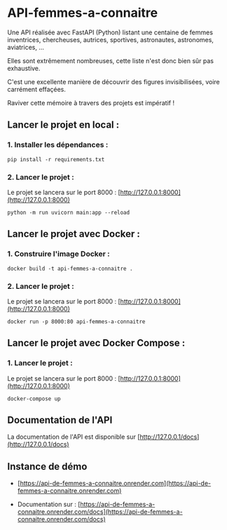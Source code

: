 # API-femmes-a-connaitre

Une API réalisée avec FastAPI (Python) listant une centaine de femmes inventrices, chercheuses, autrices, sportives, astronautes, astronomes, aviatrices, ...

Elles sont extrêmement nombreuses, cette liste n'est donc bien sûr pas exhaustive. 

C'est une excellente manière de découvrir des figures invisibilisées, voire carrément effaçées.

Raviver cette mémoire à travers des projets est impératif !

## Lancer le projet en local :

### 1. Installer les dépendances :

```shell
pip install -r requirements.txt
```

### 2. Lancer le projet :

Le projet se lancera sur le port 8000 : [http://127.0.0.1:8000](http://127.0.0.1:8000)

```shell
python -m run uvicorn main:app --reload
```

## Lancer le projet avec Docker :

### 1. Construire l'image Docker :

```shell
docker build -t api-femmes-a-connaitre .
```

### 2. Lancer le projet :

Le projet se lancera sur le port 8000 : [http://127.0.0.1:8000](http://127.0.0.1:8000)

```shell
docker run -p 8000:80 api-femmes-a-connaitre
```

## Lancer le projet avec Docker Compose :

### 1. Lancer le projet :

Le projet se lancera sur le port 8000 : [http://127.0.0.1:8000](http://127.0.0.1:8000)

```shell
docker-compose up
```

## Documentation de l'API

La documentation de l'API est disponible sur [http://127.0.0.1/docs](http://127.0.0.1/docs)

## Instance de démo

* [https://api-de-femmes-a-connaitre.onrender.com](https://api-de-femmes-a-connaitre.onrender.com)

 * Documentation sur : [https://api-de-femmes-a-connaitre.onrender.com/docs](https://api-de-femmes-a-connaitre.onrender.com/docs)
